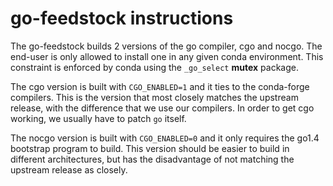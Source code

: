 # go-feedstock instructions

The go-feedstock builds 2 versions of the go compiler, cgo and nocgo.
The end-user is only allowed to install one in any given conda environment.
This constraint is enforced by conda using the `_go_select` **mutex** package.

The cgo version is built with `CGO_ENABLED=1` and it ties to the conda-forge compilers. 
This is the version that most closely matches the upstream release, with the difference that we use our compilers.
In order to get cgo working, we usually have to patch `go` itself.

The nocgo version is built with `CGO_ENABLED=0` and it only requires the go1.4 bootstrap program to build. 
This version should be easier to build in different architectures, but has the disadvantage of not matching the upstream release as closely.
